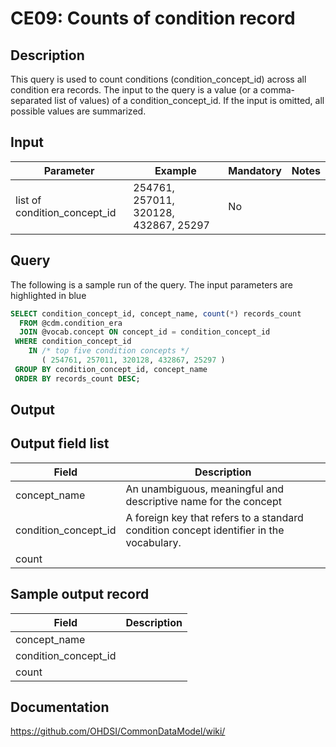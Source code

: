 <!---
Group:condition era
Name:CE09 Counts of condition record
Author:Patrick Ryan
CDM Version: 5.0
-->

# CE09: Counts of condition record

## Description
This query is used to count conditions (condition_concept_id) across all condition era records. The input to the query is a value (or a comma-separated list of values) of a condition_concept_id. If the input is omitted, all possible values are summarized.

## Input

|  Parameter |  Example |  Mandatory |  Notes |
| --- | --- | --- | --- |
| list of condition_concept_id | 254761, 257011, 320128, 432867, 25297 | No |   |

## Query
The following is a sample run of the query. The input parameters are highlighted in  blue

```sql
SELECT condition_concept_id, concept_name, count(*) records_count
  FROM @cdm.condition_era
  JOIN @vocab.concept ON concept_id = condition_concept_id
 WHERE condition_concept_id 
    IN /* top five condition concepts */
       ( 254761, 257011, 320128, 432867, 25297 )
 GROUP BY condition_concept_id, concept_name
 ORDER BY records_count DESC;
```

## Output

## Output field list

|  Field |  Description |
| --- | --- |
| concept_name | An unambiguous, meaningful and descriptive name for the concept |
| condition_concept_id | A foreign key that refers to a standard condition concept identifier in the vocabulary. |
| count |   |

## Sample output record

|  Field |  Description |
| --- | --- |
| concept_name |   |
| condition_concept_id |   |
| count |   |

## Documentation
https://github.com/OHDSI/CommonDataModel/wiki/
